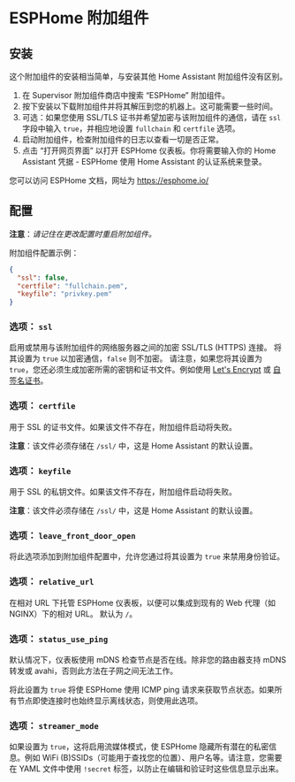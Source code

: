 # ESPHome 附加组件
## 安装

这个附加组件的安装相当简单，与安装其他 Home Assistant 附加组件没有区别。

1. 在 Supervisor 附加组件商店中搜索 “ESPHome” 附加组件。
2. 按下安装以下载附加组件并将其解压到您的机器上。这可能需要一些时间。
3. 可选：如果您使用 SSL/TLS 证书并希望加密与该附加组件的通信，请在 `ssl` 字段中输入 `true`，并相应地设置 `fullchain` 和 `certfile` 选项。
4. 启动附加组件，检查附加组件的日志以查看一切是否正常。
5. 点击 “打开网页界面” 以打开 ESPHome 仪表板。你将需要输入你的 Home Assistant 凭据 - ESPHome 使用 Home Assistant 的认证系统来登录。

您可以访问 ESPHome 文档，网址为 https://esphome.io/

## 配置

**注意**：_请记住在更改配置时重启附加组件。_

附加组件配置示例：

```json
{
  "ssl": false,
  "certfile": "fullchain.pem",
  "keyfile": "privkey.pem"
}
```

### 选项： `ssl`

启用或禁用与该附加组件的网络服务器之间的加密 SSL/TLS (HTTPS) 连接。
将其设置为 `true` 以加密通信，`false` 则不加密。
请注意，如果您将其设置为 `true`，您还必须生成加密所需的密钥和证书文件。例如使用 [Let's Encrypt](https://www.home-assistant.io/addons/lets_encrypt/) 或 [自签名证书](https://www.home-assistant.io/docs/ecosystem/certificates/tls_self_signed_certificate/)。

### 选项： `certfile`

用于 SSL 的证书文件。如果该文件不存在，附加组件启动将失败。

**注意**：该文件必须存储在 `/ssl/` 中，这是 Home Assistant 的默认设置。

### 选项： `keyfile`

用于 SSL 的私钥文件。如果该文件不存在，附加组件启动将失败。

**注意**：该文件必须存储在 `/ssl/` 中，这是 Home Assistant 的默认设置。

### 选项： `leave_front_door_open`

将此选项添加到附加组件配置中，允许您通过将其设置为 `true` 来禁用身份验证。

### 选项： `relative_url`

在相对 URL 下托管 ESPHome 仪表板，以便可以集成到现有的 Web 代理（如 NGINX）下的相对 URL。 默认为 `/`。

### 选项： `status_use_ping`

默认情况下，仪表板使用 mDNS 检查节点是否在线。除非您的路由器支持 mDNS 转发或 avahi，否则此方法在子网之间无法工作。

将此设置为 `true` 将使 ESPHome 使用 ICMP ping 请求来获取节点状态。如果所有节点即使连接时也始终显示离线状态，则使用此选项。

### 选项： `streamer_mode`

如果设置为 `true`，这将启用流媒体模式，使 ESPHome 隐藏所有潜在的私密信息。例如 WiFi (B)SSIDs（可能用于查找您的位置）、用户名等。请注意，您需要在 YAML 文件中使用 `!secret` 标签，以防止在编辑和验证时这些信息显示出来。